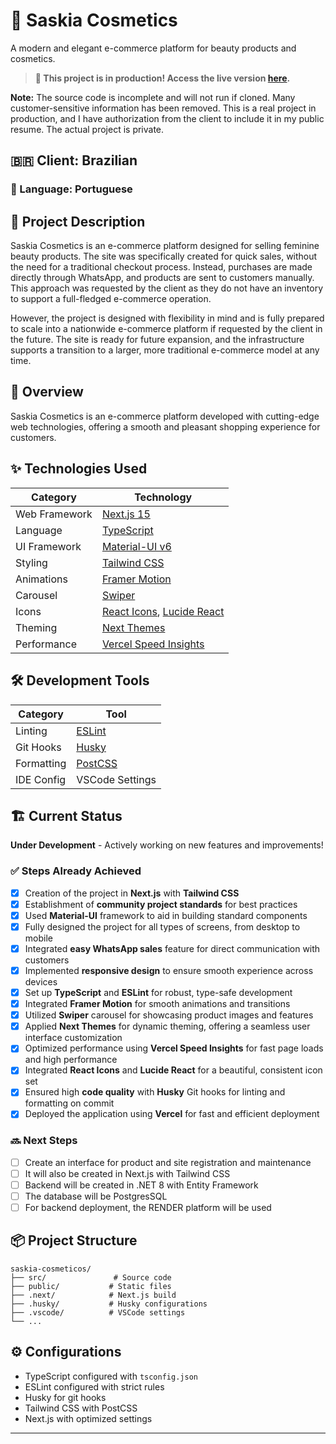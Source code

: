 # 💄 Saskia Cosmetics

A modern and elegant e-commerce platform for beauty products and cosmetics.

> **🚨 This project is in production! Access the live version [here](https://www.cosmeticossaskia.com.br/).**

**Note:** The source code is incomplete and will not run if cloned. Many customer-sensitive information has been removed. This is a real project in production, and I have authorization from the client to include it in my public resume. The actual project is private.

## 🇧🇷 Client: Brazilian  
### 💬 Language: Portuguese

## 🌟 Project Description

Saskia Cosmetics is an e-commerce platform designed for selling feminine beauty products. The site was specifically created for quick sales, without the need for a traditional checkout process. Instead, purchases are made directly through WhatsApp, and products are sent to customers manually. This approach was requested by the client as they do not have an inventory to support a full-fledged e-commerce operation. 

However, the project is designed with flexibility in mind and is fully prepared to scale into a nationwide e-commerce platform if requested by the client in the future. The site is ready for future expansion, and the infrastructure supports a transition to a larger, more traditional e-commerce model at any time.

## 🚀 Overview

Saskia Cosmetics is an e-commerce platform developed with cutting-edge web technologies, offering a smooth and pleasant shopping experience for customers.

## ✨ Technologies Used

| Category | Technology |
|----------|------------|
| Web Framework | [Next.js 15](https://nextjs.org/) |
| Language | [TypeScript](https://www.typescriptlang.org/) |
| UI Framework | [Material-UI v6](https://mui.com/) |
| Styling | [Tailwind CSS](https://tailwindcss.com/) |
| Animations | [Framer Motion](https://www.framer.com/motion/) |
| Carousel | [Swiper](https://swiperjs.com/) |
| Icons | [React Icons](https://react-icons.github.io/react-icons/), [Lucide React](https://lucide.dev/) |
| Theming | [Next Themes](https://github.com/pacocoursey/next-themes) |
| Performance | [Vercel Speed Insights](https://vercel.com/docs/speed-insights) |

## 🛠️ Development Tools

| Category | Tool |
|----------|------------|
| Linting | [ESLint](https://eslint.org/) |
| Git Hooks | [Husky](https://typicode.github.io/husky/) |
| Formatting | [PostCSS](https://postcss.org/) |
| IDE Config | VSCode Settings |

## 🏗️ Current Status

**Under Development** - Actively working on new features and improvements!

### ✅ Steps Already Achieved

- [x] Creation of the project in **Next.js** with **Tailwind CSS**
- [x] Establishment of **community project standards** for best practices
- [x] Used **Material-UI** framework to aid in building standard components
- [x] Fully designed the project for all types of screens, from desktop to mobile
- [x] Integrated **easy WhatsApp sales** feature for direct communication with customers
- [x] Implemented **responsive design** to ensure smooth experience across devices
- [x] Set up **TypeScript** and **ESLint** for robust, type-safe development
- [x] Integrated **Framer Motion** for smooth animations and transitions
- [x] Utilized **Swiper** carousel for showcasing product images and features
- [x] Applied **Next Themes** for dynamic theming, offering a seamless user interface customization
- [x] Optimized performance using **Vercel Speed Insights** for fast page loads and high performance
- [x] Integrated **React Icons** and **Lucide React** for a beautiful, consistent icon set
- [x] Ensured high **code quality** with **Husky** Git hooks for linting and formatting on commit
- [x] Deployed the application using **Vercel** for fast and efficient deployment

### 🔜 Next Steps

- [ ] Create an interface for product and site registration and maintenance
- [ ] It will also be created in Next.js with Tailwind CSS
- [ ] Backend will be created in .NET 8 with Entity Framework
- [ ] The database will be PostgresSQL
- [ ] For backend deployment, the RENDER platform will be used

## 📦 Project Structure

```
saskia-cosmeticos/
├── src/               # Source code
├── public/           # Static files
├── .next/            # Next.js build
├── .husky/           # Husky configurations
├── .vscode/          # VSCode settings
└── ...
```

## ⚙️ Configurations

- TypeScript configured with `tsconfig.json`
- ESLint configured with strict rules
- Husky for git hooks
- Tailwind CSS with PostCSS
- Next.js with optimized settings

---

